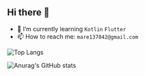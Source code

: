 ## Hi there 👋

- 🌱 I’m currently learning ```Kotlin``` ```Flutter```
- 📫 How to reach me: ```mare137042@gmail.com```

![Top Langs](https://github-readme-stats.vercel.app/api/top-langs/?username=137042&layout=compact)

![Anurag's GitHub stats](https://github-readme-stats.vercel.app/api?username=137042&hide=stars&count_private=true&show_icons=true)

<!--
Here are some ideas to get you started:

- 🔭 I’m currently working on ...
- 👯 I’m looking to collaborate on ...
- 🤔 I’m looking for help with ...
- 💬 Ask me about ...
- 😄 Pronouns: ...
- ⚡ Fun fact: ...
-->
